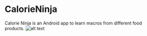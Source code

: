 # CalorieNinja
Calorie Ninja is an Android app to learn macros from different food products.
![alt text](https://github.com/[vsuusi]/[CalorieNinja]/app/src/main/res/calorieninja.png?raw=true)

